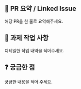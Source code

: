 ## 🌈 PR 요약 / Linked Issue
해당 PR을 한 줄로 요약해주세요.


## 📌 과제 작업 사항
디테일한 작업 내역을 적어주세요.

## ❓ 궁금한 점
궁금한 내용을 적어 주세요.